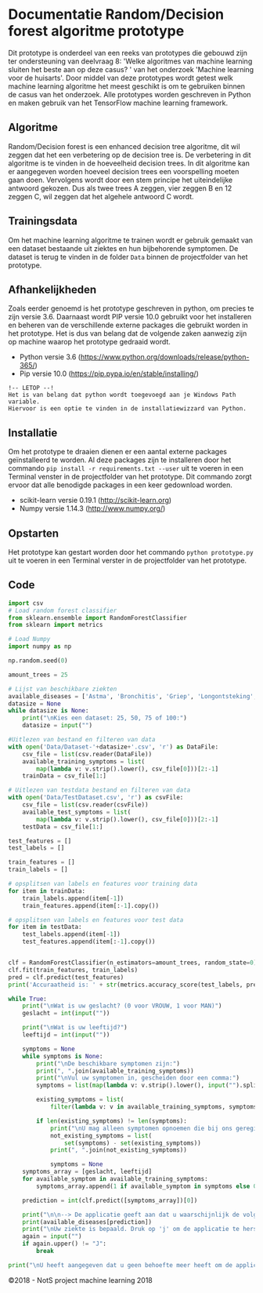 # Documentatie Random/Decision forest algoritme prototype

Dit prototype is onderdeel van een reeks van prototypes die gebouwd zijn ter ondersteuning van deelvraag 8: 'Welke algoritmes van machine learning sluiten het beste aan op deze casus? ' van het onderzoek 'Machine learning voor de huisarts'. Door middel van deze prototypes wordt getest welk machine learning algoritme het meest geschikt is om te gebruiken binnen de casus van het onderzoek. Alle prototypes worden geschreven in Python en maken gebruik van het TensorFlow machine learning framework.



## Algoritme

Random/Decision forest is een enhanced decision tree algoritme, dit wil zeggen dat het een verbetering op de decision tree is.
De verbetering in dit algoritme is te vinden in de hoeveelheid decision trees. In dit algoritme kan er aangegeven worden hoeveel decision trees een voorspelling moeten gaan doen. Vervolgens wordt door een stem principe het uiteindelijke antwoord gekozen. Dus als twee trees A zeggen, vier zeggen B en 12 zeggen C, wil zeggen dat het algehele antwoord C wordt.



## Trainingsdata

Om het machine learning algoritme te trainen wordt er gebruik gemaakt van een dataset bestaande uit ziektes en hun bijbehorende symptomen. De dataset is terug te vinden in de folder `Data`  binnen de projectfolder van het prototype.



## Afhankelijkheden

Zoals eerder genoemd is het prototype geschreven in python, om precies te zijn versie 3.6. Daarnaast wordt PIP versie 10.0 gebruikt voor het installeren en beheren van de verschillende externe packages die gebruikt worden in het prototype. Het is dus van belang dat de volgende zaken aanwezig zijn op machine waarop het prototype gedraaid wordt.

- Python versie 3.6   	            (https://www.python.org/downloads/release/python-365/)
- Pip versie 10.0                   (https://pip.pypa.io/en/stable/installing/)

```
!-- LETOP --!
Het is van belang dat python wordt toegevoegd aan je Windows Path variable.
Hiervoor is een optie te vinden in de installatiewizzard van Python.
```

## Installatie

Om het prototype te draaien dienen er een aantal externe packages geïnstalleerd te worden.
Al deze packages zijn te installeren door het commando `pip install -r requirements.txt --user` uit te voeren in een Terminal venster in de projectfolder van het prototype. Dit commando zorgt ervoor dat alle benodigde packages in een keer gedownload worden.

- scikit-learn versie 0.19.1        (http://scikit-learn.org)
- Numpy versie 1.14.3               (http://www.numpy.org/)

## Opstarten

Het prototype kan gestart worden door het commando `python prototype.py` uit te voeren in een Terminal verster in de projectfolder van het prototype.

## Code

```python
import csv
# Load random forest classifier
from sklearn.ensemble import RandomForestClassifier
from sklearn import metrics

# Load Numpy
import numpy as np

np.random.seed(0)

amount_trees = 25

# Lijst van beschikbare ziekten
available_diseases = ['Astma', 'Bronchitis', 'Griep', 'Longontsteking', 'Verkoudheid']
datasize = None
while datasize is None:
    print("\nKies een dataset: 25, 50, 75 of 100:")
    datasize = input("")

#Uitlezen van bestand en filteren van data
with open('Data/Dataset-'+datasize+'.csv', 'r') as DataFile:
    csv_file = list(csv.reader(DataFile))
    available_training_symptoms = list(
        map(lambda v: v.strip().lower(), csv_file[0]))[2:-1]
    trainData = csv_file[1:]

# Uitlezen van testdata bestand en filteren van data
with open('Data/TestDataset.csv', 'r') as csvFile:
    csv_file = list(csv.reader(csvFile))
    available_test_symptoms = list(
        map(lambda v: v.strip().lower(), csv_file[0]))[2:-1]
    testData = csv_file[1:]

test_features = []
test_labels = []

train_features = []
train_labels = []

# opsplitsen van labels en features voor training data
for item in trainData:
    train_labels.append(item[-1])
    train_features.append(item[:-1].copy())

# opsplitsen van labels en features voor test data
for item in testData:
    test_labels.append(item[-1])
    test_features.append(item[:-1].copy())


clf = RandomForestClassifier(n_estimators=amount_trees, random_state=0)
clf.fit(train_features, train_labels)
pred = clf.predict(test_features)
print('Accuraatheid is: ' + str(metrics.accuracy_score(test_labels, pred)))

while True:
    print("\nWat is uw geslacht? (0 voor VROUW, 1 voor MAN)")
    geslacht = int(input(""))

    print("\nWat is uw leeftijd?")
    leeftijd = int(input(""))

    symptoms = None
    while symptoms is None:
        print("\nDe beschikbare symptomen zijn:")
        print(", ".join(available_training_symptoms))
        print("\nVul uw symptomen in, gescheiden door een comma:")
        symptoms = list(map(lambda v: v.strip().lower(), input("").split(",")))

        existing_symptoms = list(
            filter(lambda v: v in available_training_symptoms, symptoms))

        if len(existing_symptoms) != len(symptoms):
            print("\nU mag alleen symptomen opnoemen die bij ons geregistreerd zijn. De symptomen die u invulde maar niet bij ons geregistreerd staan zijn:")
            not_existing_symptoms = list(
                set(symptoms) - set(existing_symptoms))
            print(", ".join(not_existing_symptoms))

            symptoms = None
    symptoms_array = [geslacht, leeftijd]
    for available_symptom in available_training_symptoms:
        symptoms_array.append(1 if available_symptom in symptoms else 0)

    prediction = int(clf.predict([symptoms_array])[0])

    print("\n\n--> De applicatie geeft aan dat u waarschijnlijk de volgende ziekte heeft:")
    print(available_diseases[prediction])
    print("\nUw ziekte is bepaald. Druk op 'j' om de applicatie te herstarten.")
    again = input("")
    if again.upper() != "J":
        break

print("\nU heeft aangegeven dat u geen behoefte meer heeft om de applicatie te herstarten. Fijne dag nog!")
```

&copy;2018 - NotS project machine learning 2018
